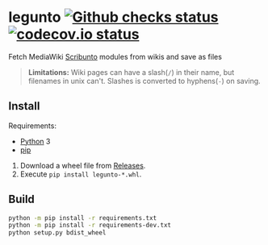 # legunto [![Github checks status]][github checks link] [![codecov.io status]][codecov.io link]

Fetch MediaWiki [Scribunto] modules from wikis and save as files

> **Limitations:**
> Wiki pages can have a slash(`/`) in their name, but filenames in unix can't. Slashes is converted to hyphens(`-`) on saving.

## Install

Requirements:

- [Python] 3
- [pip]

1. Download a wheel file from [Releases].
2. Execute `pip install legunto-*.whl`.

## Build

```sh
python -m pip install -r requirements.txt
python -m pip install -r requirements-dev.txt
python setup.py bdist_wheel
```

[github checks status]: https://badgen.net/github/checks/femiwiki/legunto
[github checks link]: https://github.com/femiwiki/legunto/actions
[codecov.io status]: https://badgen.net/codecov/c/github/femiwiki/legunto
[codecov.io link]: https://codecov.io/gh/femiwiki/legunto
[scribunto]: https://www.mediawiki.org/wiki/Special:MyLanguage/Extension:Scribunto
[python]: https://www.python.org/
[pip]: https://pip.pypa.io/en/stable/
[releases]: https://github.com/femiwiki/legunto/releases
